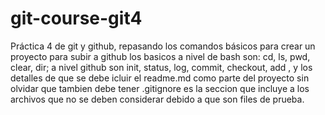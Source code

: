 # git-course-git4
Práctica 4 de git y github, repasando los comandos básicos para crear un proyecto para subir a github
los basicos a nivel de bash son: cd, ls, pwd, clear, dir; a  nivel github son init, status, log, commit, checkout, add , y los detalles de que se debe icluir el readme.md como parte del proyecto sin olvidar que tambien debe tener .gitignore es la seccion que  incluye  a los archivos que no se deben considerar debido a que  son files de prueba.

